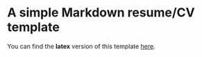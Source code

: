 # A simple Markdown resume/CV template

You can find the **latex** version of this template [here](https://github.com/alextsolovikos/resume-template-latex).
